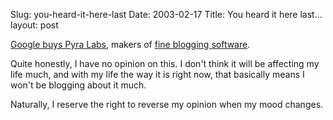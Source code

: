 Slug: you-heard-it-here-last
Date: 2003-02-17
Title: You heard it here last...
layout: post

<a href="http://weblog.siliconvalley.com/column/dangillmor/archives/000802.shtml#0008">Google buys Pyra Labs</a>, makers of <a href="http://www.blogger.com">fine blogging software</a>.


Quite honestly, I have no opinion on this. I don&#39;t think it will be affecting my life much, and with my life the way it is right now, that basically means I won&#39;t be blogging about it much.


Naturally, I reserve the right to reverse my opinion when my mood changes.

